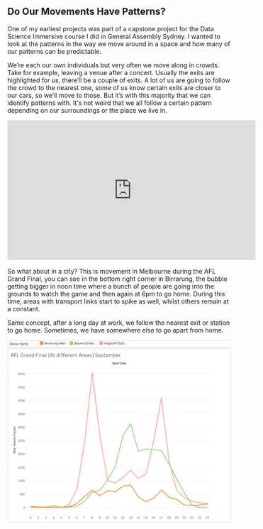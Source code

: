 ## Do Our Movements Have Patterns?

One of my earliest projects was part of a capstone project for the Data Science Immersive course I did in General Assembly Sydney. I wanted to look at the patterns in the way we move around in a space and how many of our patterns can be predictable. 

We’re each our own individuals but very often we move along in crowds. Take for example, leaving a venue after a concert. Usually the exits are highlighted for us, there’ll be a couple of exits. A lot of us are going to follow the crowd to the nearest one, some of us know certain exits are closer to our cars, so we’ll move to those. But it’s with this majority that we can identify patterns with. 
It's not weird that we all follow a certain pattern depending on our surroundings or the place we live in.

<iframe width="560" height="315" src="https://www.youtube.com/embed/QWuHTXufElU" frameborder="0" allowfullscreen></iframe>

So what about in a city? This is movement in Melbourne during the AFL Grand Final, you can see in the bottom right corner in Birrarung, the bubble getting bigger in noon time where a bunch of people are going into the grounds to watch the game and then again at 6pm to go home. During this time, areas with transport links start to spike as well, whilst others remain at a constant.

Same concept, after a long day at work, we follow the nearest exit or station to go home. Sometimes, we have somewhere else to go apart from home.

![Image of Yaktocat](./images/ped_movement/Webp.net-gifmaker.gif)
